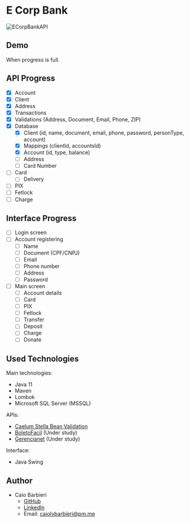 # E Corp Bank
![ECorpBankAPI](https://user-images.githubusercontent.com/70986039/147843430-782115f4-f12e-4518-a60a-fd0598d80cc5.png)

## Demo
When progress is full.

## API Progress
- [x]  Account
- [x]  Client
- [x]  Address
- [x]  Transactions
- [x]  Validations (Address, Document, Email, Phone, ZIP)
- [x]  Database
      - [x] Client (id, name, document, email, phone, password, personType, account)
      - [x] Mappings (clientId, accountsId)
      - [x] Account (id, type, balance)
      - [ ] Address
      - [ ] Card Number
- [ ]  Card
      - [ ]  Delivery
- [ ]  PIX
- [ ]  Fetlock
- [ ]  Charge

## Interface Progress
- [ ]  Login screen
- [ ]  Account registering
      - [ ] Name
      - [ ] Document (CPF/CNPJ)
      - [ ] Email
      - [ ] Phone number
      - [ ] Address
      - [ ] Password
- [ ]  Main screen
      - [ ] Account details
      - [ ] Card
      - [ ] PIX
      - [ ] Fetlock
      - [ ] Transfer
      - [ ] Deposit
      - [ ] Charge
      - [ ] Donate

## Used Technologies
Main technologies:
- Java 11
- Maven
- Lombok
- Microsoft SQL Server (MSSQL)

APIs:
- [Caelum Stella Bean Validation](http://stella.caelum.com.br/)
- [BoletoFacil](https://github.com/boletofacil/boletofacil-sdk-java) (Under study)
- [Gerencianet](https://dev.gerencianet.com.br/docs/instalacao-sdk-java) (Under study)

Interface:
- Java Swing

## Author
- Caio Barbieri
    - [GitHub](https://github.com/caiolombello)
    - [LinkedIn](https://br.linkedin.com/in/caiolvbarbieri)
    - Email: caiolvbarbieri@pm.me
